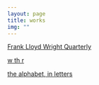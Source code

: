 ```yaml
---
layout: page
title: works
img: ""
---
```


[Frank Lloyd Wright Quarterly]()

[w th r]()

[the alphabet, in letters]()
